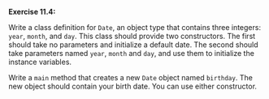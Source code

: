 **Exercise 11.4:**

Write a class definition for `Date`, an object type that contains three integers: `year`, `month`, and `day`.
This class should provide two constructors.
The first should take no parameters and initialize a default date.
The second should take parameters named `year`, `month` and `day`, and use them to initialize the instance variables.

Write a `main` method that creates a new `Date` object named `birthday`.
The new object should contain your birth date.
You can use either constructor.